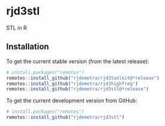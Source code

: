 # rjd3stl
STL in R

## Installation

To get the current stable version (from the latest release):

``` r
# install.packages("remotes")
remotes::install_github("rjdemetra/rjd3toolkit@*release")
remotes::install_github("rjdemetra/rjd3highfreq")
remotes::install_github("rjdemetra/rjd3stl@*release")
```

To get the current development version from GitHub:

``` r
# install.packages("remotes")
remotes::install_github("rjdemetra/rjd3stl")
```
